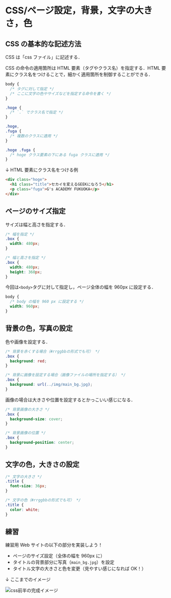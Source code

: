 # CSS/ページ設定，背景，文字の大きさ，色

## CSS の基本的な記述方法

CSS は「css ファイル」に記述する．

CSS の命令の適用箇所は HTML 要素（タグやクラス名）を指定する．HTML 要素にクラス名をつけることで，細かく適用箇所を制御することができる．

```css
body {
  /* タグに対して指定 */
  /* ここに文字の色やサイズなどを指定する命令を書く */
}

.hoge {
  /* `.` でクラス名で指定 */
}

.hoge,
.fuga {
  /* 複数のクラスに適用 */
}

.hoge .fuga {
  /* hoge クラス要素の下にある fuga クラスに適用 */
}
```

↓ HTML 要素にクラス名をつける例

```html
<div class="hoge">
  <h1 class="title">セカイを変えるGEEKになろう</h1>
  <p class="fuga">G's ACADEMY FUKUOKA</p>
</div>
```

## ページのサイズ指定

サイズは幅と高さを指定する．

```css
/* 幅を指定 */
.box {
  width: 480px;
}

/* 幅と高さを指定 */
.box {
  width: 480px;
  height: 360px;
}
```

今回は`<body>`タグに対して指定し，ページ全体の幅を 960px に設定する．

```css
body {
  /* body の幅を 960 px に設定する */
  width: 960px;
}
```

## 背景の色，写真の設定

色や画像を設定する．

```css
/* 背景を赤くする場合（#rrggbbの形式でも可） */
.box {
  background: red;
}

/* 背景に画像を設定する場合（画像ファイルの場所を指定する） */
.box {
  background: url(../img/main_bg.jpg);
}
```

画像の場合は大きさや位置を設定するとかっこいい感じになる．

```css
/* 背景画像の大きさ */
.box {
  background-size: cover;
}

/* 背景画像の位置 */
.box {
  background-position: center;
}
```

## 文字の色，大きさの設定

```css
/* 文字の大きさ */
.title {
  font-size: 36px;
}

/* 文字の色（#rrggbbの形式でも可） */
.title {
  color: white;
}
```

## 練習

練習用 Web サイトの以下の部分を実装しよう！

- ページのサイズ設定（全体の幅を 960px に）
- タイトルの背景部分に写真（`main_bg.jpg`）を設定
- タイトル文字の大きさと色を変更（見やすい感じになれば OK！）

↓ ここまでのイメージ

![css前半の完成イメージ]()
